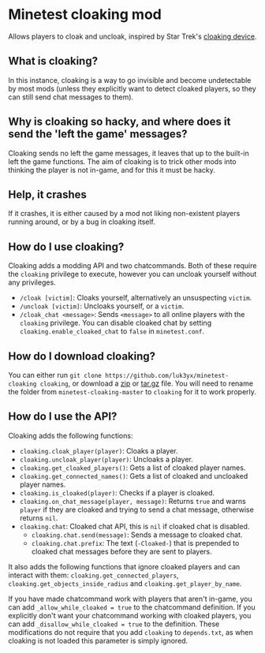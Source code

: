 # Minetest cloaking mod

Allows players to cloak and uncloak, inspired by Star Trek's [cloaking device].

## What is cloaking?

In this instance, cloaking is a way to go invisible and become undetectable by
most mods (unless they explicitly want to detect cloaked players, so they can
still send chat messages to them).

## Why is cloaking so hacky, and where does it send the 'left the game' messages?

Cloaking sends no left the game messages, it leaves that up to the built-in left
the game functions. The aim of cloaking is to trick other mods into thinking the
player is not in-game, and for this it must be hacky.

## Help, it crashes

If it crashes, it is either caused by a mod not liking non-existent players
running around, or by a bug in cloaking itself.

## How do I use cloaking?

Cloaking adds a modding API and two chatcommands. Both of these require the
`cloaking` privilege to execute, however you can uncloak yourself without any
privileges.

- `/cloak [victim]`: Cloaks yourself, alternatively an unsuspecting `victim`.
- `/uncloak [victim]`: Uncloaks yourself, or a `victim`.
- `/cloak_chat <message>`: Sends `<message>` to all online players with the
    `cloaking` privilege. You can disable cloaked chat by setting
    `cloaking.enable_cloaked_chat` to `false` in `minetest.conf`.

## How do I download cloaking?

You can either run
`git clone https://github.com/luk3yx/minetest-cloaking cloaking`, or download
a  [zip](https://github.com/luk3yx/minetest-cloaking/archive/master.zip) or
[tar.gz](https://github.com/luk3yx/minetest-cloaking/archive/master.tar.gz)
file. You will need to rename the folder from `minetest-cloaking-master` to
`cloaking` for it to work properly.

## How do I use the API?

Cloaking adds the following functions:

- `cloaking.cloak_player(player)`: Cloaks a player.
- `cloaking.uncloak_player(player)`: Uncloaks a player.
- `cloaking.get_cloaked_players()`: Gets a list of cloaked player names.
- `cloaking.get_connected_names()`: Gets a list of cloaked and uncloaked player
    names.
- `cloaking.is_cloaked(player)`: Checks if a player is cloaked.
- `cloaking.on_chat_message(player, message)`: Returns `true` and warns `player`
    if they are cloaked and trying to send a chat message, otherwise returns
    `nil`.
- `cloaking.chat`: Cloaked chat API, this is `nil` if cloaked chat is disabled.
  - `cloaking.chat.send(message)`: Sends a message to cloaked chat.
  - `cloaking.chat.prefix`: The text (`-Cloaked-`) that is prepended to cloaked
    chat messages before they are sent to players.

It also adds the following functions that ignore cloaked players and can
interact with them:
`cloaking.get_connected_players`, `cloaking.get_objects_inside_radius` and
`cloaking.get_player_by_name`.

If you have made chatcommand work with players that aren't in-game, you can add
`_allow_while_cloaked = true` to the chatcommand definition. If you explicitly
don't want your chatcommand working with cloaked players, you can add
`_disallow_while_cloaked = true` to the definition.
These modifications do not require that you add `cloaking` to `depends.txt`, as
when cloaking is not loaded this parameter is simply ignored.

[cloaking device]: https://memory-alpha.fandom.com/wiki/Cloaking_device
